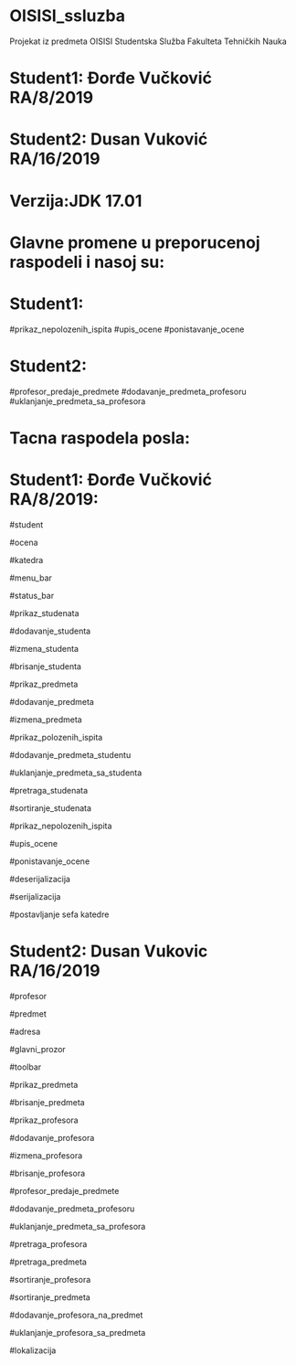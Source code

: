 # OISISI_ssluzba
Projekat iz predmeta OISISI Studentska Služba Fakulteta Tehničkih Nauka

# Student1: Đorđe Vučković RA/8/2019
# Student2:  Dusan Vuković RA/16/2019

# Verzija:JDK 17.01

# Glavne promene u preporucenoj raspodeli i nasoj su:

# Student1: 

#prikaz_nepolozenih_ispita
#upis_ocene
#ponistavanje_ocene
 
 # Student2:

#profesor_predaje_predmete
#dodavanje_predmeta_profesoru
#uklanjanje_predmeta_sa_profesora

# Tacna raspodela posla:

# Student1: Đorđe Vučković RA/8/2019:

#student 

#ocena

#katedra

#menu_bar

#status_bar

#prikaz_studenata

#dodavanje_studenta

#izmena_studenta

#brisanje_studenta

#prikaz_predmeta

#dodavanje_predmeta

#izmena_predmeta

#prikaz_polozenih_ispita

#dodavanje_predmeta_studentu

#uklanjanje_predmeta_sa_studenta

#pretraga_studenata

#sortiranje_studenata

#prikaz_nepolozenih_ispita

#upis_ocene

#ponistavanje_ocene

#deserijalizacija

#serijalizacija

#postavljanje sefa katedre


# Student2:  Dusan Vukovic RA/16/2019

#profesor

#predmet

#adresa

#glavni_prozor

#toolbar

#prikaz_predmeta

#brisanje_predmeta

#prikaz_profesora

#dodavanje_profesora

#izmena_profesora

#brisanje_profesora

#profesor_predaje_predmete

#dodavanje_predmeta_profesoru

#uklanjanje_predmeta_sa_profesora

#pretraga_profesora

#pretraga_predmeta

#sortiranje_profesora

#sortiranje_predmeta

#dodavanje_profesora_na_predmet

#uklanjanje_profesora_sa_predmeta

#lokalizacija

